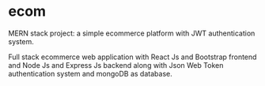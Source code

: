 # ecom
MERN stack project: a simple ecommerce platform with JWT authentication system.

Full stack ecommerce web application with React Js and Bootstrap frontend and Node Js and Express Js backend along with Json Web Token authentication system and mongoDB as database.
